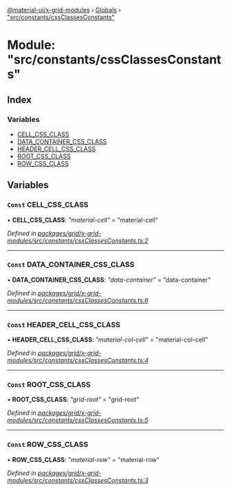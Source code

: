 [@material-ui/x-grid-modules](../README.md) › [Globals](../globals.md) › ["src/constants/cssClassesConstants"](_src_constants_cssclassesconstants_.md)

# Module: "src/constants/cssClassesConstants"

## Index

### Variables

- [CELL_CSS_CLASS](_src_constants_cssclassesconstants_.md#const-cell_css_class)
- [DATA_CONTAINER_CSS_CLASS](_src_constants_cssclassesconstants_.md#const-data_container_css_class)
- [HEADER_CELL_CSS_CLASS](_src_constants_cssclassesconstants_.md#const-header_cell_css_class)
- [ROOT_CSS_CLASS](_src_constants_cssclassesconstants_.md#const-root_css_class)
- [ROW_CSS_CLASS](_src_constants_cssclassesconstants_.md#const-row_css_class)

## Variables

### `Const` CELL_CSS_CLASS

• **CELL_CSS_CLASS**: _"material-cell"_ = "material-cell"

_Defined in [packages/grid/x-grid-modules/src/constants/cssClassesConstants.ts:2](https://github.com/mui-org/material-ui-x/blob/a679779/packages/grid/x-grid-modules/src/constants/cssClassesConstants.ts#L2)_

---

### `Const` DATA_CONTAINER_CSS_CLASS

• **DATA_CONTAINER_CSS_CLASS**: _"data-container"_ = "data-container"

_Defined in [packages/grid/x-grid-modules/src/constants/cssClassesConstants.ts:6](https://github.com/mui-org/material-ui-x/blob/a679779/packages/grid/x-grid-modules/src/constants/cssClassesConstants.ts#L6)_

---

### `Const` HEADER_CELL_CSS_CLASS

• **HEADER_CELL_CSS_CLASS**: _"material-col-cell"_ = "material-col-cell"

_Defined in [packages/grid/x-grid-modules/src/constants/cssClassesConstants.ts:4](https://github.com/mui-org/material-ui-x/blob/a679779/packages/grid/x-grid-modules/src/constants/cssClassesConstants.ts#L4)_

---

### `Const` ROOT_CSS_CLASS

• **ROOT_CSS_CLASS**: _"grid-root"_ = "grid-root"

_Defined in [packages/grid/x-grid-modules/src/constants/cssClassesConstants.ts:5](https://github.com/mui-org/material-ui-x/blob/a679779/packages/grid/x-grid-modules/src/constants/cssClassesConstants.ts#L5)_

---

### `Const` ROW_CSS_CLASS

• **ROW_CSS_CLASS**: _"material-row"_ = "material-row"

_Defined in [packages/grid/x-grid-modules/src/constants/cssClassesConstants.ts:3](https://github.com/mui-org/material-ui-x/blob/a679779/packages/grid/x-grid-modules/src/constants/cssClassesConstants.ts#L3)_
